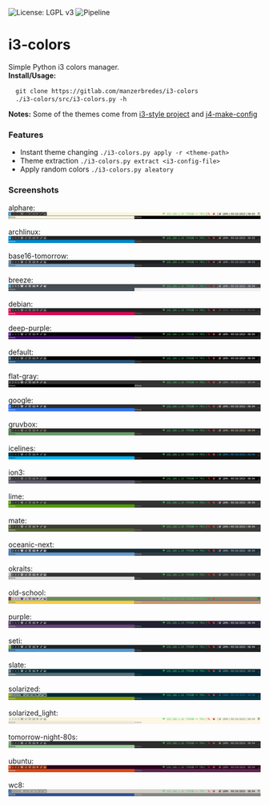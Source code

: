 ![License: LGPL v3](https://img.shields.io/badge/License-LGPL%20v3-blue.svg)
![Pipeline](https://gitlab.com/manzerbredes/i3-colors/badges/master/pipeline.svg)

# i3-colors

Simple Python i3 colors manager.<br />
**Install/Usage:**

      git clone https://gitlab.com/manzerbredes/i3-colors
      ./i3-colors/src/i3-colors.py -h
    
**Notes:** Some of the themes come from [i3-style project](https://github.com/altdesktop/i3-style) and [j4-make-config](https://github.com/okraits/j4-make-config)

### Features
- Instant theme changing `./i3-colors.py apply -r <theme-path>`
- Theme extraction `./i3-colors.py extract <i3-config-file>`
- Apply random colors `./i3-colors.py aleatory`

### Screenshots

alphare:
![alphare](themes/alphare.jpg)

archlinux:
![archlinux](themes/archlinux.jpg)

base16-tomorrow:
![base16-tomorrow](themes/base16-tomorrow.jpg)

breeze:
![breeze](themes/breeze.jpg)

debian:
![debian](themes/debian.jpg)

deep-purple:
![deep-purple](themes/deep-purple.jpg)

default:
![default](themes/default.jpg)

flat-gray:
![flat-gray](themes/flat-gray.jpg)

google:
![google](themes/google.jpg)

gruvbox:
![gruvbox](themes/gruvbox.jpg)

icelines:
![icelines](themes/icelines.jpg)

ion3:
![ion3](themes/ion3.jpg)

lime:
![lime](themes/lime.jpg)

mate:
![mate](themes/mate.jpg)

oceanic-next:
![oceanic-next](themes/oceanic-next.jpg)

okraits:
![okraits](themes/okraits.jpg)

old-school:
![old-school](themes/old-school.jpg)

purple:
![purple](themes/purple.jpg)

seti:
![seti](themes/seti.jpg)

slate:
![slate](themes/slate.jpg)

solarized:
![solarized](themes/solarized.jpg)

solarized_light:
![solarized_light](themes/solarized_light.jpg)

tomorrow-night-80s:
![tomorrow-night-80s](themes/tomorrow-night-80s.jpg)

ubuntu:
![ubuntu](themes/ubuntu.jpg)

wc8:
![wc8](themes/wc8.jpg)

